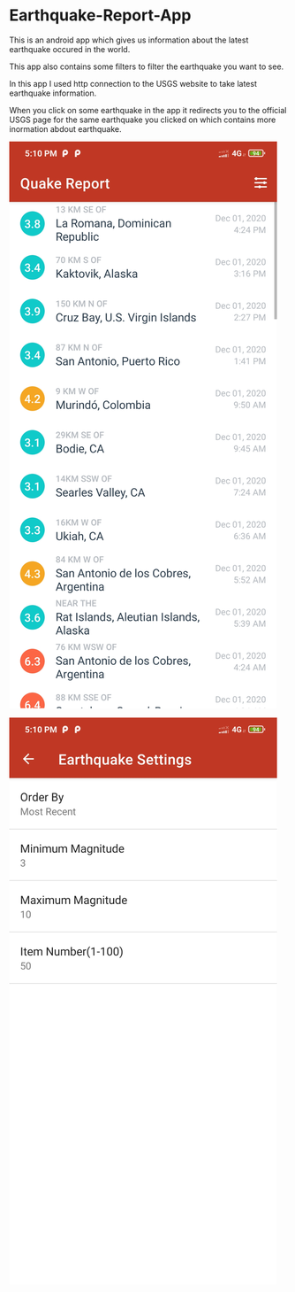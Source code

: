# Earthquake-Report-App

This is an android app which gives us information about the latest earthquake occured in the world.

This app also contains some filters to filter the earthquake you want to see.

In this app I used http connection to the USGS website to take latest earthquake information.

When you click on some earthquake in the app it redirects you to the official USGS page for the same earthquake you clicked on which contains more inormation abdout earthquake.

![image](https://github.com/22hemantgupta/Earthquake-Report-App/blob/master/earthimage/Screenshot_2020-12-01-17-10-04-337_com.example.quakereport.jpg?raw=true)

![image](https://github.com/22hemantgupta/Earthquake-Report-App/blob/master/earthimage/Screenshot_2020-12-01-17-10-11-927_com.example.quakereport.jpg?raw=true)
